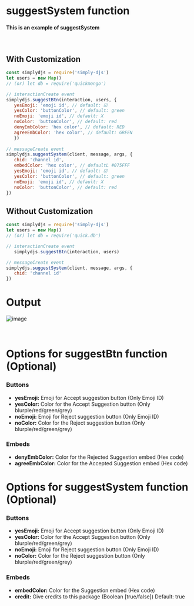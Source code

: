 # suggestSystem function
#### This is an example of suggestSystem
<br>

## With Customization
```js
const simplydjs = require('simply-djs')
let users = new Map()
// (or) let db = require('quickmongo')

// interactionCreate event
simplydjs.suggestBtn(interaction, users, {
   yesEmoji: 'emoji id', // default: ☑️
   yesColor: 'buttonColor', // default: green 
   noEmoji: 'emoji id', // default: X
   noColor: 'buttonColor', // default: red
   denyEmbColor: 'hex color', // default: RED
   agreeEmbColor: 'hex color', // default: GREEN
   })
   
// messageCreate event
simplydjs.suggestSystem(client, message, args, {
   chid: 'channel id',
   embedColor: 'hex color', // defaultL #075FFF
   yesEmoji: 'emoji id', // default: ☑️
   yesColor: 'buttonColor', // default: green 
   noEmoji: 'emoji id', // default: X
   noColor: 'buttonColor', // default: red
})
```
## Without Customization
```js
const simplydjs = require('simply-djs')
let users = new Map()
// (or) let db = require('quick.db')

// interactionCreate event
   simplydjs.suggestBtn(interaction, users)

// messageCreate event
simplydjs.suggestSystem(client, message, args, {
   chid: 'channel id'
})
```
# Output
![image](https://user-images.githubusercontent.com/71836991/128165290-aa3f9c50-1fc3-4f5c-805d-e32e0e0b7be3.png)

<br>

# Options for suggestBtn function (Optional)
### Buttons
- **yesEmoji:** Emoji for Accept suggestion button (Only Emoji ID)
- **yesColor:** Color for the Accept Suggestion button (Only blurple/red/green/grey)
- **noEmoji:** Emoji for Reject suggestion button (Only Emoji ID)
- **noColor:** Color for the Reject suggestion button (Only blurple/red/green/grey)

### Embeds
- **denyEmbColor:** Color for the Rejected Suggestion embed (Hex code)
- **agreeEmbColor:** Color for the Accepted Suggestion embed (Hex code)

# Options for suggestSystem function (Optional)
### Buttons
- **yesEmoji:** Emoji for Accept suggestion button (Only Emoji ID)
- **yesColor:** Color for the Accept Suggestion button (Only blurple/red/green/grey)
- **noEmoji:** Emoji for Reject suggestion button (Only Emoji ID)
- **noColor:** Color for the Reject suggestion button (Only blurple/red/green/grey)

### Embeds
- **embedColor:** Color for the Suggestion embed (Hex code)
- **credit:** Give credits to this package (Boolean [true/false]) Default: true
